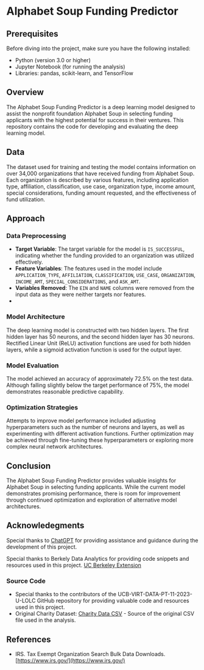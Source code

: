 # Alphabet Soup Funding Predictor

## Prerequisites

Before diving into the project, make sure you have the following installed:

- Python (version 3.0 or higher)
- Jupyter Notebook (for running the analysis)
- Libraries: pandas, scikit-learn, and TensorFlow

## Overview

The Alphabet Soup Funding Predictor is a deep learning model designed to assist the nonprofit foundation Alphabet Soup in selecting funding applicants with the highest potential for success in their ventures. This repository contains the code for developing and evaluating the deep learning model.

## Data

The dataset used for training and testing the model contains information on over 34,000 organizations that have received funding from Alphabet Soup. Each organization is described by various features, including application type, affiliation, classification, use case, organization type, income amount, special considerations, funding amount requested, and the effectiveness of fund utilization.

## Approach

### Data Preprocessing

- **Target Variable**: The target variable for the model is `IS_SUCCESSFUL`, indicating whether the funding provided to an organization was utilized effectively.
- **Feature Variables**: The features used in the model include `APPLICATION_TYPE`, `AFFILIATION`, `CLASSIFICATION`, `USE_CASE`, `ORGANIZATION`, `INCOME_AMT`, `SPECIAL_CONSIDERATIONS`, and `ASK_AMT`.
- **Variables Removed**: The `EIN` and `NAME` columns were removed from the input data as they were neither targets nor features.
- 
### Model Architecture

The deep learning model is constructed with two hidden layers. The first hidden layer has 50 neurons, and the second hidden layer has 30 neurons. Rectified Linear Unit (ReLU) activation functions are used for both hidden layers, while a sigmoid activation function is used for the output layer.

### Model Evaluation

The model achieved an accuracy of approximately 72.5% on the test data. Although falling slightly below the target performance of 75%, the model demonstrates reasonable predictive capability.

### Optimization Strategies

Attempts to improve model performance included adjusting hyperparameters such as the number of neurons and layers, as well as experimenting with different activation functions. Further optimization may be achieved through fine-tuning these hyperparameters or exploring more complex neural network architectures.

## Conclusion

The Alphabet Soup Funding Predictor provides valuable insights for Alphabet Soup in selecting funding applicants. While the current model demonstrates promising performance, there is room for improvement through continued optimization and exploration of alternative model architectures.

## Acknowledegments

Special thanks to [ChatGPT](https://www.openai.com/gpt) for providing assistance and guidance during the development of this project.

Special thanks to Berkely Data Analytics for providing code snippets and resources used in this project. [UC Berkeley Extension](https://extension.berkeley.edu/)

### Source Code

- Special thanks to the contributors of the UCB-VIRT-DATA-PT-11-2023-U-LOLC GitHub repository for providing valuable code and resources used in this project.
- Original Charity Dataset: [Charity Data CSV](https://static.bc-edx.com/data/dl-1-2/m21/lms/starter/charity_data.csv) - Source of the original CSV file used in the analysis.
  
## References

- IRS. Tax Exempt Organization Search Bulk Data Downloads. [https://www.irs.gov/](https://www.irs.gov/)


